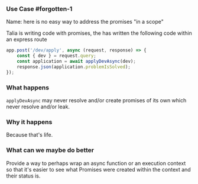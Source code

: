 ### Use Case #forgotten-1

Name: here is no easy way to address the promises "in a scope"

Talia is writing code with promises, the has written the following code within an express route

```js
app.post('/dev/apply', async (request, response) => {
    const { dev } = request.query;
    const application = await applyDevAsync(dev);
    response.json(application.problemIsSolved);
});
```

### What happens

`applyDevAsync` may never resolve and/or create promises of its own which never resolve and/or leak.

### Why it happens

Because that's life.

### What can we maybe do better

Provide a way to perhaps wrap an async function or an execution context so that it's easier to see what Promises were created within the context and their status is.